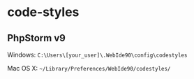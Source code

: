 # code-styles 

## PhpStorm v9

Windows: `C:\Users\[your_user]\.WebIde90\config\codestyles`

Mac OS X: `~/Library/Preferences/WebIde90/codestyles/`
